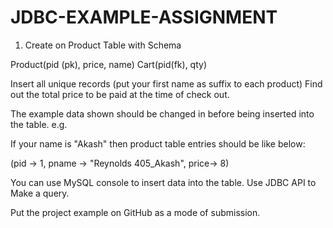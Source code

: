 # JDBC-EXAMPLE-ASSIGNMENT


1. Create on Product Table with Schema 


Product(pid (pk),  price, name)
Cart(pid(fk), qty)


Insert all unique records (put your first name as suffix to each product)
Find out the total price to be paid at the time of check out.





The example data shown should be changed in before being inserted into the table. e.g. 


If your name is "Akash" then product table entries should be like below: 


(pid -> 1, pname -> "Reynolds 405_Akash", price-> 8)

You can use MySQL console to insert data into the table. 
Use JDBC API to Make a query.


Put the project example on GitHub as a mode of submission.


